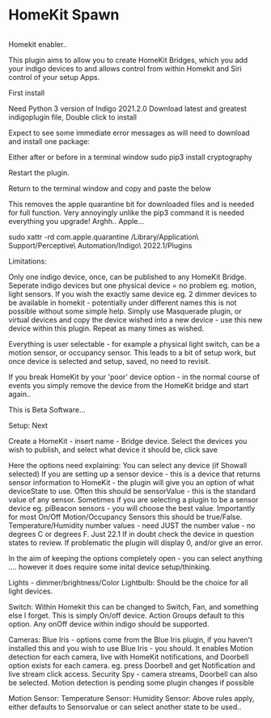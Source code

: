 # HomeKit Spawn 

![]()



Homekit enabler.. 

This plugin aims to allow you to create HomeKit Bridges, which you add your indigo devices to and allows control from within Homekit and Siri control of your setup Apps.


First install

Need Python 3 version of Indigo 2021.2.0
Download latest and greatest indigoplugin file,
Double click to install

Expect to see some immediate error messages as will need to download and install one package:

Either after or before in a terminal window
sudo pip3 install cryptography

Restart the plugin.

Return to the terminal window and copy and paste the below

This removes the apple quarantine bit for downloaded files and is needed for full function.  Very annoyingly unlike the pip3 command it is needed everything you upgrade!
Arghh.. Apple...

sudo xattr -rd com.apple.quarantine /Library/Application\ Support/Perceptive\ Automation/Indigo\ 2022.1/Plugins 
 

Limitations:

Only one indigo device, once, can be published to any HomeKit Bridge.  Seperate indigo devices but one physical device = no problem eg. motion, light sensors.
If you wish the exactly same device eg. 2 dimmer devices to be available in homekit - potentially under different names this is not possible without some simple help.
Simply use Masquerade plugin, or virtual devices and copy the device wished into a new device - use this new device within this plugin.  Repeat as many times as wished.

Everything is user selectable - for example a physical light switch, can be a motion sensor, or occupancy sensor. 
This leads to a bit of setup work, but once device is selected and setup, saved, no need to revisit.

If you break HomeKit by your 'poor' device option - in the normal course of events you simply remove the device from the HomeKit bridge and start again..

This is Beta Software...  

Setup: Next

Create a HomeKit - insert name - Bridge device.
Select the devices you wish to publish,  and select what device it should be, click save

Here the options need explaining:
You can select any device (if Showall selected)
If you are setting up a sensor device - this is a device that returns sensor information to HomeKit - the plugin will give you an option of what deviceState to use.
Often this should be sensorValue - this is the standard value of any sensor.   Sometimes if you are selecting a plugin to be a sensor device 
eg. piBeacon sensors - you will choose the best value.
Importantly for most On/Off Motion/Occupancy Sensors this should be true/False.
Temperature/Humidity number values - need JUST the number value - no degrees C  or degrees F.  Just 22.1
If in doubt check the device in question states to review.  If problematic the plugin will display 0, and/or give an error.

In the aim of keeping the options completely open - you can select anything .... however it does require some inital device setup/thinking.

Lights - dimmer/brightness/Color
Lightbulb:  Should be the choice for all light devices.

Switch:  Within Homekit this can be changed to Switch, Fan, and something else I forget.
This is simply On/off device.
Action Groups default to this option.
Any onOff device within indigo should be supported.

Cameras:
Blue Iris - options come from the Blue Iris plugin, if you haven't installed this and you wish to use Blue Iris - you should.  It enables Motion detection for each camera, live with HomeKit notifications, and Doorbell option exists for each camera.
eg. press Doorbell and get Notification and live stream click access.
Security Spy - camera streams, Doorbell can also be selected.  Motion detection is pending some plugin changes if possible

Motion Sensor:
Temperature Sensor:
Humidity Sensor:
Above rules apply, either defaults to Sensorvalue or can select another state to be used..

